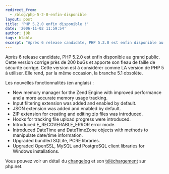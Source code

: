 ```yaml
---
redirect_from:
  - /blog/php-5-2-0-enfin-disponible
layout: post
title: 'PHP 5.2.0 enfin disponible !'
date: '2006-11-02 11:59:54'
author: j0k
tags: blabla
excerpt: "Après 6 release candidate, PHP 5.2.0 est enfin disponible au grand public.   Cette version corrige près de 200 buGs et apporte son fleau de faille de sécurité corrigé. Cette version est à considérer comme LA version de PHP 5 à utiliser. Elle rend, par la même occasion, la branche 5.1 obsolète.  \n  \nLes nouvelles fonctionnalités (en anglais) :   *      …"
---
```


Après 6 release candidate, PHP 5.2.0 est enfin disponible au grand public.   Cette version corrige près de 200 buGs et apporte son fleau de faille de sécurité corrigé. Cette version est à considérer comme LA version de PHP 5 à utiliser. Elle rend, par la même occasion, la branche 5.1 obsolète.

Les nouvelles fonctionnalités (en anglais) :
* New memory manager for the Zend Engine with improved performance and a more accurate memory usage tracking.
* Input filtering extension was added and enabled by default.
* JSON extension was added and enabled by default.
* ZIP extension for creating and editing zip files was introduced.
* Hooks for tracking file upload progress were introduced.
* Introduced E_RECOVERABLE_ERROR error mode.
* Introduced DateTime and DateTimeZone objects with methods to manipulate date/time information.
* Upgraded bundled SQLite, PCRE libraries.
* Upgraded OpenSSL, MySQL and PostgreSQL client libraries for Windows installations.

Vous pouvez voir un détail du [changelog](http://www.php.net/ChangeLog-5.php#5.2.0) et son [téléchargement](http://www.php.net/downloads.php#v5) sur php.net.
